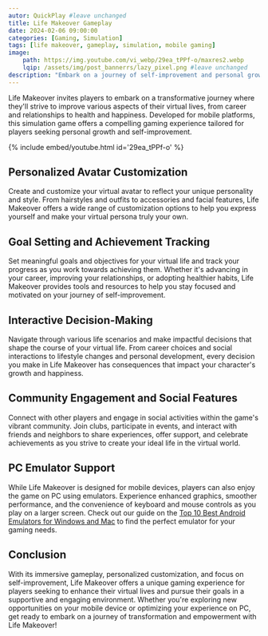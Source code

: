 ```yaml
---
autor: QuickPlay #leave unchanged
title: Life Makeover Gameplay
date: 2024-02-06 09:00:00
categories: [Gaming, Simulation]
tags: [life makeover, gameplay, simulation, mobile gaming]
image: 
    path: https://img.youtube.com/vi_webp/29ea_tPPf-o/maxres2.webp 
    lqip: /assets/img/post_bannerrs/lazy_pixel.png #leave unchanged
description: "Embark on a journey of self-improvement and personal growth with Life Makeover, a captivating simulation game that challenges you to transform your virtual life for the better. Discover its engaging gameplay, unique features, and how to elevate your experience on both mobile and PC with emulators."
---
```


Life Makeover invites players to embark on a transformative journey where they'll strive to improve various aspects of their virtual lives, from career and relationships to health and happiness. Developed for mobile platforms, this simulation game offers a compelling gaming experience tailored for players seeking personal growth and self-improvement.

{% include embed/youtube.html id='29ea_tPPf-o' %}

## Personalized Avatar Customization
Create and customize your virtual avatar to reflect your unique personality and style. From hairstyles and outfits to accessories and facial features, Life Makeover offers a wide range of customization options to help you express yourself and make your virtual persona truly your own.

## Goal Setting and Achievement Tracking
Set meaningful goals and objectives for your virtual life and track your progress as you work towards achieving them. Whether it's advancing in your career, improving your relationships, or adopting healthier habits, Life Makeover provides tools and resources to help you stay focused and motivated on your journey of self-improvement.

## Interactive Decision-Making
Navigate through various life scenarios and make impactful decisions that shape the course of your virtual life. From career choices and social interactions to lifestyle changes and personal development, every decision you make in Life Makeover has consequences that impact your character's growth and happiness.

## Community Engagement and Social Features
Connect with other players and engage in social activities within the game's vibrant community. Join clubs, participate in events, and interact with friends and neighbors to share experiences, offer support, and celebrate achievements as you strive to create your ideal life in the virtual world.

## PC Emulator Support
While Life Makeover is designed for mobile devices, players can also enjoy the game on PC using emulators. Experience enhanced graphics, smoother performance, and the convenience of keyboard and mouse controls as you play on a larger screen. Check out our guide on the [Top 10 Best Android Emulators for Windows and Mac](https://quickplaymobile.github.io/posts/Top-10-Best-Android-Emulators-for-Windows-and-Mac/) to find the perfect emulator for your gaming needs.

## Conclusion
With its immersive gameplay, personalized customization, and focus on self-improvement, Life Makeover offers a unique gaming experience for players seeking to enhance their virtual lives and pursue their goals in a supportive and engaging environment. Whether you're exploring new opportunities on your mobile device or optimizing your experience on PC, get ready to embark on a journey of transformation and empowerment with Life Makeover!

